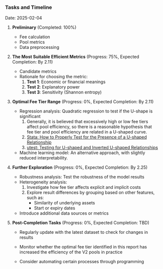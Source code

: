 ### Tasks and Timeline

Date: 2025-02-04

1. **Preliminary** (Completed: 100%)

   - Fee calculation
   - Pool metrics
   - Data preprocessing

2. **The Most Suitable Efficient Metrics** (Progress: 75%, Expected Completion: By 2.11)

   - Candidate metrics
   - Rationale for choosing the metric:
     1. **Test 1**: Economic or financial meanings
     2. **Test 2**: Explanatory power
     3. **Test 3**: Sensitivity (Shannon entropy)

3. **Optimal Fee Tier Range** (Progress: 0%, Expected Completion: By 2.11)

   - Regression analysis: Quadratic regression to test if the U-shape is significant
     1. Generally, it is believed that excessively high or low fee tiers affect pool efficiency, so there is a reasonable hypothesis that fee tier and pool efficiency are related in a U-shaped curve.
     2. [Stata: How to Properly Test for the Presence of a U-shaped Relationship](https://www.lianxh.cn/news/cff9a87584f9b.html)
     3. [utest: Testing for U-shaped and Inverted U-shaped Relationships](https://zhuanlan.zhihu.com/p/150555194)
   - Machine learning model: An alternative approach, with slightly reduced interpretability.

4. **Further Exploration** (Progress: 0%, Expected Completion: By 2.25)
   - Robustness analysis: Test the robustness of the model results
   - Heterogeneity analysis:
     1. Investigate how fee tier affects explicit and implicit costs
     2. Explore result differences by grouping based on other features, such as:
        - Similarity of underlying assets
        - Start or expiry dates
   - Introduce additional data sources or metrics
   
5. **Post-Completion Tasks** (Progress: 0%, Expected Completion: TBD)

   - Regularly update with the latest dataset to check for changes in results

   -  Monitor whether the optimal fee tier identified in this report has increased the efficiency of the V2 pools in practice

   - Consider automating certain processes through programming